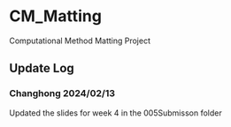 # CM_Matting
Computational Method Matting Project
## Update Log
### Changhong 2024/02/13
Updated the slides for week 4 in the 005Submisson folder